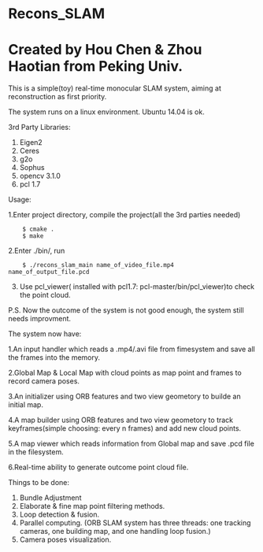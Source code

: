 # Recons_SLAM
# Created by Hou Chen & Zhou Haotian from Peking Univ.

This is a simple(toy) real-time monocular SLAM system,
aiming at reconstruction as first priority.

The system runs on a linux environment. Ubuntu 14.04 is ok.

3rd Party Libraries:
  1. Eigen2
  2. Ceres
  3. g2o
  4. Sophus
  5. opencv 3.1.0
  6. pcl 1.7

Usage:

 1.Enter project directory, compile the project(all the 3rd parties needed)

        $ cmake .
        $ make
 2.Enter ./bin/, run 

        $ ./recons_slam_main name_of_video_file.mp4 name_of_output_file.pcd

3. Use pcl_viewer( installed with pcl1.7: pcl-master/bin/pcl_viewer)to check the point cloud. 

 P.S. Now the outcome of the system is not good enough, the system still needs improvment.


The system now have:

  1.An input handler which reads a .mp4/.avi file from fimesystem and save all the frames into the memory.

  2.Global Map & Local Map with cloud points as map point and frames to record camera poses.

  3.An initializer using ORB features and two view geometory to builde an initial map.

  4.A map builder using ORB features and two view geometory to track keyframes(simple choosing: every n frames) and add new cloud points.

  5.A map viewer which reads information from Global map and save .pcd file in the filesystem.

  6.Real-time ability to generate outcome point cloud file.


Things to be done:
  1. Bundle Adjustment
  2. Elaborate & fine map point filtering methods.
  3. Loop detection & fusion.
  4. Parallel computing.
  (ORB SLAM system has three threads:
    one tracking cameras, 
    one building map, 
    and one handling loop fusion.) 
  5. Camera poses visualization.
